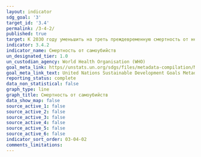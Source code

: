 ```yaml
---
layout: indicator
sdg_goal: '3'
target_id: '3.4'
permalink: /3-4-2/
published: true
target: К 2030 году уменьшить на треть преждевременную смертность от неинфекционных заболеваний посредством профилактики и лечения и поддержания психического здоровья и благополучия
indicator: 3.4.2
indicator_name: Смертность от самоубийств
un_designated_tier: 1.0
un_custodian_agency: World Health Organisation (WHO)
goal_meta_link: https//unstats.un.org/sdgs/files/metadata-compilation/Metadata-Goal-3.pdf
goal_meta_link_text: United Nations Sustainable Development Goals Metadata (PDF 65.1 KB)
reporting_status: complete
data_non_statistical: false
graph_type: line
graph_title: Смертность от самоубийств
data_show_map: false
source_active_1: false
source_active_2: false
source_active_3: false
source_active_4: false
source_active_5: false
source_active_6: false
indicator_sort_order: 03-04-02
comments_limitations: 
---
```

